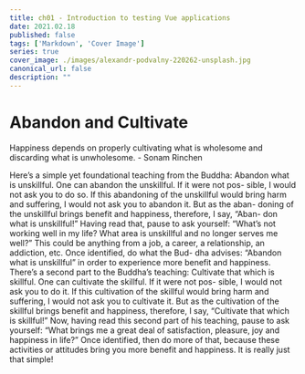 ```yaml
---
title: ch01 - Introduction to testing Vue applications 
date: 2021.02.18
published: false
tags: ['Markdown', 'Cover Image']
series: true
cover_image: ./images/alexandr-podvalny-220262-unsplash.jpg
canonical_url: false
description: ""
---
```




# Abandon and Cultivate    

Happiness depends on properly cultivating what is wholesome and discarding what is  unwholesome. - Sonam Rinchen

Here’s a simple yet foundational teaching from the Buddha:    Abandon what is unskillful. One can abandon the unskillful. If it were not pos-  sible, I would not ask you to do so. If this abandoning of the unskillful would  bring harm and suffering, I would not ask you to abandon it. But as the aban-  doning of the unskillful brings benefit and happiness, therefore, I say, “Aban-  don what is unskillful!”    Having read that, pause to ask yourself: “What’s not working well in my life?  What area is unskillful and no longer serves me well?” This could be anything from  a job, a career, a relationship, an addiction, etc. Once identified, do what the Bud-  dha advises: “Abandon what is unskillful” in order to experience more benefit and  happiness.  There’s a second part to the Buddha’s teaching:    Cultivate that which is skillful. One can cultivate the skillful. If it were not pos-  sible, I would not ask you to do it. If this cultivation of the skillful would bring  harm and suffering, I would not ask you to cultivate it. But as the cultivation of  the skillful brings benefit and happiness, therefore, I say, “Cultivate that which  is skillful!”    Now, having read this second part of his teaching, pause to ask yourself: “What 
brings me a great deal of satisfaction, pleasure, joy and happiness in life?” Once  identified, then do more of that, because these activities or attitudes bring you  more benefit and happiness.  It is really just that simple!  